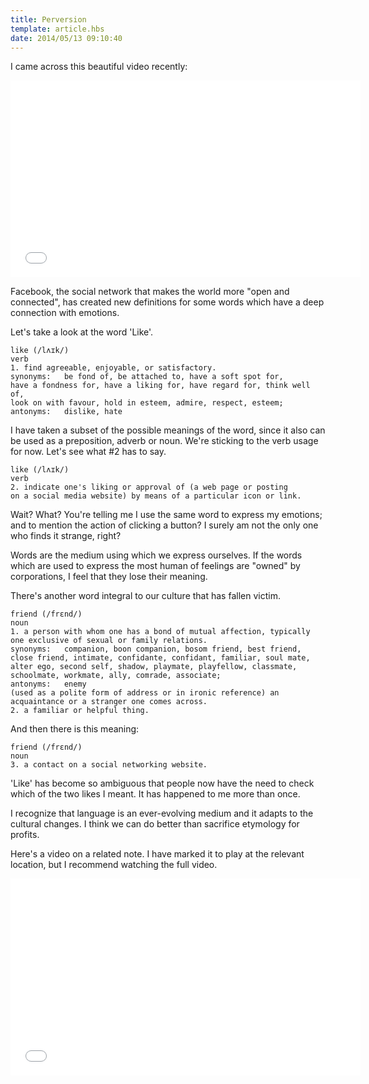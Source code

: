 ```yaml
---
title: Perversion
template: article.hbs
date: 2014/05/13 09:10:40
---
```

I came across this beautiful video recently:<span class="more"/>

<div class="video-box">
    <iframe width="560" height="315" src="//www.youtube.com/embed/Z7dLU6fk9QY" frameborder="0" allowfullscreen></iframe>
</div>

Facebook, the social network that makes the world more "open and connected", has created new definitions for some words which have a deep connection with emotions.

Let's take a look at the word 'Like'.

```
like (/lʌɪk/)
verb
1. find agreeable, enjoyable, or satisfactory.
synonyms:   be fond of, be attached to, have a soft spot for,
have a fondness for, have a liking for, have regard for, think well of,
look on with favour, hold in esteem, admire, respect, esteem;
antonyms:   dislike, hate
```

I have taken a subset of the possible meanings of the word, since it also can be used as a preposition, adverb or noun. We're sticking to the verb usage for now. Let's see what #2 has to say.

```
like (/lʌɪk/)
verb
2. indicate one's liking or approval of (a web page or posting 
on a social media website) by means of a particular icon or link.
```

Wait? What? You're telling me I use the same word to express my emotions; and to mention the action of clicking a button? I surely am not the only one who finds it strange, right?

Words are the medium using which we express ourselves. If the words which are used to express the most human of feelings are "owned" by corporations, I feel that they lose their meaning.

There's another word integral to our culture that has fallen victim.

```
friend (/frɛnd/)
noun
1. a person with whom one has a bond of mutual affection, typically one exclusive of sexual or family relations.
synonyms:   companion, boon companion, bosom friend, best friend, close friend, intimate, confidante, confidant, familiar, soul mate, alter ego, second self, shadow, playmate, playfellow, classmate, schoolmate, workmate, ally, comrade, associate;
antonyms:   enemy
(used as a polite form of address or in ironic reference) an acquaintance or a stranger one comes across.
2. a familiar or helpful thing.
```

And then there is this meaning:

```
friend (/frɛnd/)
noun
3. a contact on a social networking website.
```

'Like' has become so ambiguous that people now have the need to check which of the two likes I meant. It has happened to me more than once.

I recognize that language is an ever-evolving medium and it adapts to the cultural changes. I think we can do better than sacrifice etymology for profits.

Here's a video on a related note. I have marked it to play at the relevant location, but I recommend watching the full video.

<div class="video-box">
    <iframe width="560" height="315" src="//www.youtube.com/embed/4VdO7LuoBzM?start=884" frameborder="0" allowfullscreen></iframe>
</div>